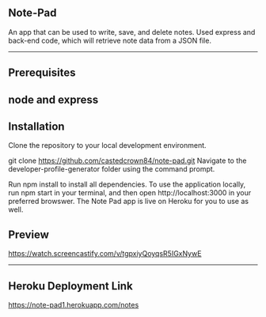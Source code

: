 ## Note-Pad

An app that can be used to write, save, and delete notes. Used express and back-end code, which will retrieve note data from a JSON file.

---------

## Prerequisites

node and express
------------------------

## Installation

Clone the repository to your local development environment.

git clone https://github.com/castedcrown84/note-pad.git
Navigate to the developer-profile-generator folder using the command prompt.

Run npm install to install all dependencies. To use the application locally, run npm start in your terminal, and then open http://localhost:3000 in your preferred browswer. The Note Pad app is live on Heroku for you to use as well.

## Preview
https://watch.screencastify.com/v/tgpxiyQoyqsR5IGxNywE

-------------

## Heroku Deployment Link


https://note-pad1.herokuapp.com/notes
